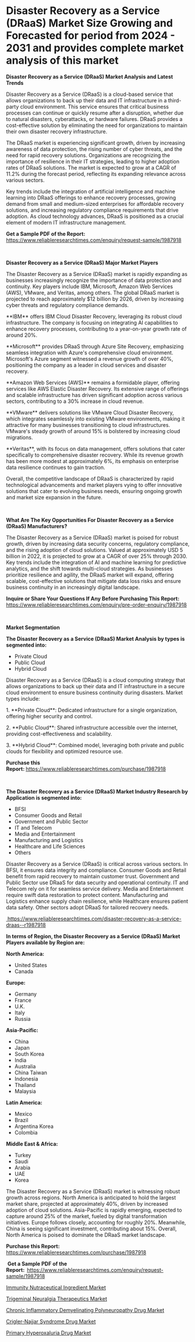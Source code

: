<p><h1>Disaster Recovery as a Service (DRaaS) Market Size Growing and Forecasted for period from 2024 - 2031 and provides complete market analysis of this market</h1></p><p><strong>Disaster Recovery as a Service (DRaaS) Market Analysis and Latest Trends</strong></p>
<p><p>Disaster Recovery as a Service (DRaaS) is a cloud-based service that allows organizations to back up their data and IT infrastructure in a third-party cloud environment. This service ensures that critical business processes can continue or quickly resume after a disruption, whether due to natural disasters, cyberattacks, or hardware failures. DRaaS provides a cost-effective solution by eliminating the need for organizations to maintain their own disaster recovery infrastructure.</p><p>The DRaaS market is experiencing significant growth, driven by increasing awareness of data protection, the rising number of cyber threats, and the need for rapid recovery solutions. Organizations are recognizing the importance of resilience in their IT strategies, leading to higher adoption rates of DRaaS solutions. The market is expected to grow at a CAGR of 11.2% during the forecast period, reflecting its expanding relevance across various sectors. </p><p>Key trends include the integration of artificial intelligence and machine learning into DRaaS offerings to enhance recovery processes, growing demand from small and medium-sized enterprises for affordable recovery solutions, and increasing regulatory compliance requirements that drive adoption. As cloud technology advances, DRaaS is positioned as a crucial element of modern IT infrastructure management.</p></p>
<p><strong>Get a Sample PDF of the Report:&nbsp;</strong> <a href="https://www.reliableresearchtimes.com/enquiry/request-sample/1987918?utm_campaign=1775&utm_medium=2&utm_source=Github&utm_content=ia&utm_term=25102024&utm_id=disaster-recovery-as-a-service-draas">https://www.reliableresearchtimes.com/enquiry/request-sample/1987918</a></p>
<p>&nbsp;</p>
<p><strong>Disaster Recovery as a Service (DRaaS) Major Market Players</strong></p>
<p><p>The Disaster Recovery as a Service (DRaaS) market is rapidly expanding as businesses increasingly recognize the importance of data protection and continuity. Key players include IBM, Microsoft, Amazon Web Services (AWS), VMware, and Veritas, among others. The global DRaaS market is projected to reach approximately $12 billion by 2026, driven by increasing cyber threats and regulatory compliance demands.</p><p>**IBM** offers IBM Cloud Disaster Recovery, leveraging its robust cloud infrastructure. The company is focusing on integrating AI capabilities to enhance recovery processes, contributing to a year-on-year growth rate of around 20%.</p><p>**Microsoft** provides DRaaS through Azure Site Recovery, emphasizing seamless integration with Azure's comprehensive cloud environment. Microsoft's Azure segment witnessed a revenue growth of over 40%, positioning the company as a leader in cloud services and disaster recovery.</p><p>**Amazon Web Services (AWS)** remains a formidable player, offering services like AWS Elastic Disaster Recovery. Its extensive range of offerings and scalable infrastructure has driven significant adoption across various sectors, contributing to a 30% increase in cloud revenue.</p><p>**VMware** delivers solutions like VMware Cloud Disaster Recovery, which integrates seamlessly into existing VMware environments, making it attractive for many businesses transitioning to cloud infrastructures. VMware's steady growth of around 15% is bolstered by increasing cloud migrations.</p><p>**Veritas**, with its focus on data management, offers solutions that cater specifically to comprehensive disaster recovery. While its revenue growth has been more modest at approximately 6%, its emphasis on enterprise data resilience continues to gain traction.</p><p>Overall, the competitive landscape of DRaaS is characterized by rapid technological advancements and market players vying to offer innovative solutions that cater to evolving business needs, ensuring ongoing growth and market size expansion in the future.</p></p>
<p>&nbsp;</p>
<p><strong>What Are The Key Opportunities For Disaster Recovery as a Service (DRaaS) Manufacturers?</strong></p>
<p><p>The Disaster Recovery as a Service (DRaaS) market is poised for robust growth, driven by increasing data security concerns, regulatory compliance, and the rising adoption of cloud solutions. Valued at approximately USD 5 billion in 2022, it is projected to grow at a CAGR of over 25% through 2030. Key trends include the integration of AI and machine learning for predictive analytics, and the shift towards multi-cloud strategies. As businesses prioritize resilience and agility, the DRaaS market will expand, offering scalable, cost-effective solutions that mitigate data loss risks and ensure business continuity in an increasingly digital landscape.</p></p>
<p><strong>Inquire or Share Your Questions If Any Before Purchasing This Report:</strong> <a href="https://www.reliableresearchtimes.com/enquiry/pre-order-enquiry/1987918?utm_campaign=1775&utm_medium=2&utm_source=Github&utm_content=ia&utm_term=25102024&utm_id=disaster-recovery-as-a-service-draas">https://www.reliableresearchtimes.com/enquiry/pre-order-enquiry/1987918</a></p>
<p>&nbsp;</p>
<p><strong>Market Segmentation</strong></p>
<p><strong>The Disaster Recovery as a Service (DRaaS) Market Analysis by types is segmented into:</strong></p>
<p><ul><li>Private Cloud</li><li>Public Cloud</li><li>Hybrid Cloud</li></ul></p>
<p><p>Disaster Recovery as a Service (DRaaS) is a cloud computing strategy that allows organizations to back up their data and IT infrastructure in a secure cloud environment to ensure business continuity during disasters. Market types include:</p><p>1. **Private Cloud**: Dedicated infrastructure for a single organization, offering higher security and control.</p><p>2. **Public Cloud**: Shared infrastructure accessible over the internet, providing cost-effectiveness and scalability.</p><p>3. **Hybrid Cloud**: Combined model, leveraging both private and public clouds for flexibility and optimized resource use.</p></p>
<p><strong>Purchase this Report:&nbsp;</strong><a href="https://www.reliableresearchtimes.com/purchase/1987918?utm_campaign=1775&utm_medium=2&utm_source=Github&utm_content=ia&utm_term=25102024&utm_id=disaster-recovery-as-a-service-draas">https://www.reliableresearchtimes.com/purchase/1987918</a></p>
<p>&nbsp;</p>
<p><strong>The Disaster Recovery as a Service (DRaaS) Market Industry Research by Application is segmented into:</strong></p>
<p><ul><li>BFSI</li><li>Consumer Goods and Retail</li><li>Government and Public Sector</li><li>IT and Telecom</li><li>Media and Entertainment</li><li>Manufacturing and Logistics</li><li>Healthcare and Life Sciences</li><li>Others</li></ul></p>
<p><p>Disaster Recovery as a Service (DRaaS) is critical across various sectors. In BFSI, it ensures data integrity and compliance. Consumer Goods and Retail benefit from rapid recovery to maintain customer trust. Government and Public Sector use DRaaS for data security and operational continuity. IT and Telecom rely on it for seamless service delivery. Media and Entertainment require swift data restoration to protect content. Manufacturing and Logistics enhance supply chain resilience, while Healthcare ensures patient data safety. Other sectors adopt DRaaS for tailored recovery needs.</p></p>
<p><a href="https://www.reliableresearchtimes.com/disaster-recovery-as-a-service-draas--r1987918?utm_campaign=1775&utm_medium=2&utm_source=Github&utm_content=ia&utm_term=25102024&utm_id=disaster-recovery-as-a-service-draas">&nbsp;https://www.reliableresearchtimes.com/disaster-recovery-as-a-service-draas--r1987918</a></p>
<p><strong>In terms of Region, the Disaster Recovery as a Service (DRaaS) Market Players available by Region are:</strong></p>
<p>
    <p> <strong> North America: </strong>
        <ul>
            <li>United States</li>
            <li>Canada</li>
        </ul>
        </p> 
    <p> <strong> Europe: </strong>
        <ul>
            <li>Germany</li>
            <li>France</li>
            <li>U.K.</li>
            <li>Italy</li>
            <li>Russia</li>
        </ul>
        </p> 
    <p> <strong> Asia-Pacific: </strong>
        <ul>
            <li>China</li>
            <li>Japan</li>
            <li>South Korea</li>
            <li>India</li>
            <li>Australia</li>
            <li>China Taiwan</li>
            <li>Indonesia</li>
            <li>Thailand</li>
            <li>Malaysia</li>
        </ul>
        </p> 
    <p> <strong> Latin America: </strong>
        <ul>
            <li>Mexico</li>
            <li>Brazil</li>
            <li>Argentina Korea</li>
            <li>Colombia</li>
        </ul>
        </p> 
    <p> <strong> Middle East & Africa: </strong>
        <ul>
            <li>Turkey</li>
            <li>Saudi</li>
            <li>Arabia</li>
            <li>UAE</li>
            <li>Korea</li>
        </ul>
    </p>
    </p>
<p><p>The Disaster Recovery as a Service (DRaaS) market is witnessing robust growth across regions. North America is anticipated to hold the largest market share, projected at approximately 40%, driven by increased adoption of cloud solutions. Asia-Pacific is rapidly emerging, expected to capture around 25% of the market, fueled by digital transformation initiatives. Europe follows closely, accounting for roughly 20%. Meanwhile, China is seeing significant investment, contributing about 15%. Overall, North America is poised to dominate the DRaaS market landscape.</p></p>
<p><strong>Purchase this Report: </strong><a href="https://www.reliableresearchtimes.com/purchase/1987918?utm_campaign=1775&utm_medium=2&utm_source=Github&utm_content=ia&utm_term=25102024&utm_id=disaster-recovery-as-a-service-draas">https://www.reliableresearchtimes.com/purchase/1987918</a></p>
<p>&nbsp;<strong>Get a Sample PDF of the Report:&nbsp;&nbsp;</strong><a href="https://www.reliableresearchtimes.com/enquiry/request-sample/1987918?utm_campaign=1775&utm_medium=2&utm_source=Github&utm_content=ia&utm_term=25102024&utm_id=disaster-recovery-as-a-service-draas">https://www.reliableresearchtimes.com/enquiry/request-sample/1987918</a></p>
<p><strong></strong></p>
<p><p><a href="https://www.linkedin.com/pulse/strategic-roadmap-global-immunity-nutraceutical-ingredient-siyyf?utm_campaign=1775&utm_medium=2&utm_source=Github&utm_content=ia&utm_term=25102024&utm_id=disaster-recovery-as-a-service-draas">Immunity Nutraceutical Ingredient Market</a></p><p><a href="https://www.linkedin.com/pulse/trigeminal-neuralgia-therapeutics-market-dynamics-application-xgxze?utm_campaign=1775&utm_medium=2&utm_source=Github&utm_content=ia&utm_term=25102024&utm_id=disaster-recovery-as-a-service-draas">Trigeminal Neuralgia Therapeutics Market</a></p><p><a href="https://www.linkedin.com/pulse/chronic-inflammatory-demyelinating-polyneuropathy-drug-market-i7g8f?utm_campaign=1775&utm_medium=2&utm_source=Github&utm_content=ia&utm_term=25102024&utm_id=disaster-recovery-as-a-service-draas">Chronic Inflammatory Demyelinating Polyneuropathy Drug Market</a></p><p><a href="https://www.linkedin.com/pulse/crigler-najjar-syndrome-drug-market-research-report-forecast-vj0vf?utm_campaign=1775&utm_medium=2&utm_source=Github&utm_content=ia&utm_term=25102024&utm_id=disaster-recovery-as-a-service-draas">Crigler-Najjar Syndrome Drug Market</a></p><p><a href="https://www.linkedin.com/pulse/opportunities-challenges-primary-hyperoxaluria-drug-market-3xywf?utm_campaign=1775&utm_medium=2&utm_source=Github&utm_content=ia&utm_term=25102024&utm_id=disaster-recovery-as-a-service-draas">Primary Hyperoxaluria Drug Market</a></p></p>